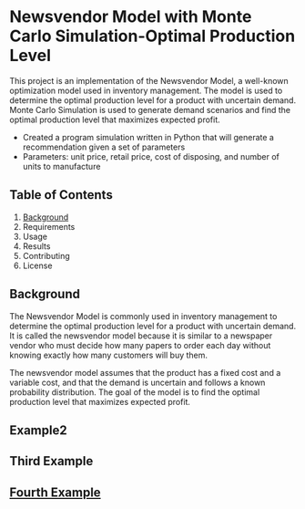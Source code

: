 # Newsvendor Model with Monte Carlo Simulation-Optimal Production Level

This project is an implementation of the Newsvendor Model, a well-known optimization model used in inventory management. The model is used to determine the optimal production level for a product with uncertain demand. Monte Carlo Simulation is used to generate demand scenarios and find the optimal production level that maximizes expected profit.

* Created a program simulation written in Python that will generate a recommendation given a set of parameters
* Parameters: unit price, retail price, cost of disposing, and number of units to manufacture

## Table of Contents
1. [Background](##Background)
2. Requirements
3. Usage
4. Results
5. Contributing
6. License

## Background
The Newsvendor Model is commonly used in inventory management to determine the optimal production level for a product with uncertain demand. It is called the newsvendor model because it is similar to a newspaper vendor who must decide how many papers to order each day without knowing exactly how many customers will buy them.

The newsvendor model assumes that the product has a fixed cost and a variable cost, and that the demand is uncertain and follows a known probability distribution. The goal of the model is to find the optimal production level that maximizes expected profit.

## Example2
## Third Example
## [Fourth Example](http://www.fourthexample.com) 
